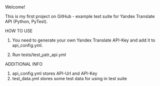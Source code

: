 Welcome!

This is my first project on GitHub - example test suite for Yandex Translate API (Python, PyTest).


HOW TO USE

1. You need to generate your own Yandex Translate API-Key and add it to api_config.yml.

2. Run tests/test_yatr_api.yml


ADDITIONAL INFO

1. api_config.yml stores API-Url and API-Key
2. test_data.yml stores some test data for using in test suite

